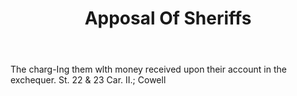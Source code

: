---
title: Apposal Of Sheriffs
permalink: "/definitions/apposal-of-sheriffs.html"
body: The charg-Ing them wlth money received upon their account in the exchequer.
  St. 22 & 23 Car. II.; Cowell
published_at: '2018-07-07'
layout: post
---